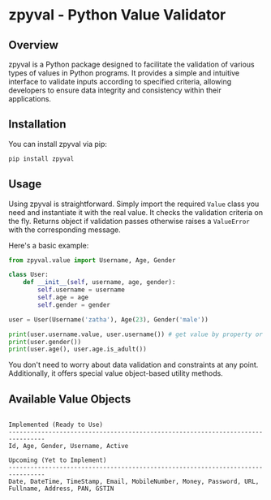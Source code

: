 # zpyval - Python Value Validator

## Overview

zpyval is a Python package designed to facilitate the validation of 
various types of values in Python programs. It provides a simple and 
intuitive interface to validate inputs according to specified criteria, 
allowing developers to ensure data integrity and 
consistency within their applications.

## Installation
You can install zpyval via pip:

```bash
pip install zpyval
```

## Usage

Using zpyval is straightforward. Simply import the required `Value` class you 
need and instantiate it with the real value. It checks the validation criteria 
on the fly. Returns object if validation passes otherwise raises a `ValueError`
with the corresponding message.

Here's a basic example:

```python
from zpyval.value import Username, Age, Gender

class User:
    def __init__(self, username, age, gender):
        self.username = username
        self.age = age
        self.gender = gender

user = User(Username('zatha'), Age(23), Gender('male'))

print(user.username.value, user.username()) # get value by property or __call__
print(user.gender())
print(user.age(), user.age.is_adult())
```

You don't need to worry about data validation and constraints at any point. 
Additionally, it offers special value object-based utility methods.


## Available Value Objects

```text

Implemented (Ready to Use)
--------------------------------------------------------------------------------
Id, Age, Gender, Username, Active

Upcoming (Yet to Implement)
--------------------------------------------------------------------------------
Date, DateTime, TimeStamp, Email, MobileNumber, Money, Password, URL,
Fullname, Address, PAN, GSTIN
```